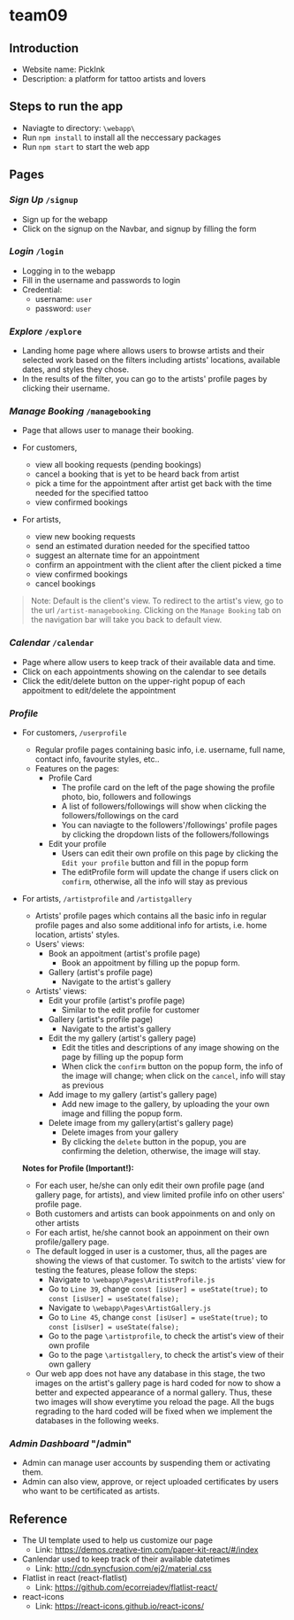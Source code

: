 # team09

## Introduction
  - Website name: PickInk 
  - Description: a platform for tattoo artists and lovers

## Steps to run the app
  - Naviagte to directory: `\webapp\`
  - Run `npm install` to install all the neccessary packages
  - Run `npm start` to start the web app

## Pages

### *Sign Up* `/signup`
  - Sign up for the webapp
  - Click on the signup on the Navbar, and signup by filling the form

### *Login* `/login`
  - Logging in to the webapp
  - Fill in the username and passwords to login
  - Credential:
    - username: `user`
    - password: `user` 

### *Explore* `/explore`
- Landing home page where allows users to browse artists and their selected work based on the filters including artists' locations, available dates, and styles they chose.
- In the results of the filter, you can go to the artists' profile pages by clicking their username. 

### *Manage Booking* `/managebooking`
- Page that allows user to manage their booking.

- For customers,
  - view all booking requests (pending bookings)
  - cancel a booking that is yet to be heard back from artist
  - pick a time for the appointment after artist get back with the time needed for the specified tattoo
  - view confirmed bookings
  
- For artists,
  - view new booking requests
  - send an estimated duration needed for the specified tattoo
  - suggest an alternate time for an appointment
  - confirm an appointment with the client after the client picked a time
  - view confirmed bookings
  - cancel bookings

> Note: Default is the client's view. To redirect to the artist's view, go to the url `/artist-managebooking`. Clicking 
> on the `Manage Booking` tab on the navigation bar will take you back to default view.

### *Calendar* `/calendar`
- Page where allow users to keep track of their available data and time.
- Click on each appointments showing on the calendar to see details
- Click the edit/delete button on the upper-right popup of each appoitment to edit/delete the appointment

### *Profile*  
  - For customers, `/userprofile`
    - Regular profile pages containing basic info, i.e. username, full name, contact info, favourite styles, etc.. 
    - Features on the pages:
      - Profile Card
        - The profile card on the left of the page showing the profile photo, bio, followers and followings
        - A list of followers/followings will show when clicking the followers/followings on the card
        - You can naviagte to the followers'/followings' profile pages by clicking the dropdown lists of the followers/followings
      - Edit your profile
        - Users can edit their own profile on this page by clicking the `Edit your profile` button and fill in the popup form
        - The editProfile form will update the change if users click on `comfirm`, otherwise, all the info will stay as previous
      
  - For artists, `/artistprofile` and `/artistgallery`
    - Artists' profile pages which contains all the basic info in regular profile pages and also some additional info for artists, i.e. home location, artists' styles.
    - Users' views:
      - Book an appoitment (artist's profile page)
        - Book an appoitment by filling up the popup form.
      - Gallery (artist's profile page)
        - Navigate to the artist's gallery
    - Artists' views:
      - Edit your profile (artist's profile page)
        - Similar to the edit profile for customer
      - Gallery (artist's profile page)
        - Navigate to the artist's gallery
      - Edit the my gallery (artist's gallery page)
        - Edit the titles and descriptions of any image showing on the page by filling up the popup form
        - When click the `confirm` button on the popup form, the info of the image will change; when click on the `cancel`, info will stay as previous
      - Add image to my gallery (artist's gallery page)
        - Add new image to the gallery, by uploading the your own image and filling the popup form.
      - Delete image from my gallery(artist's gallery page)
        - Delete images from your gallery
        - By clicking the `delete` button in the popup, you are confirming the deletion, otherwise, the image will stay. 
  
    **Notes for Profile (Important!):** 
    - For each user, he/she can only edit their own profile page (and gallery page, for artists), and view limited profile info on other users' profile page. 
    - Both customers and artists can book appoinments on and only on other artists
    - For each artist, he/she cannot book an appoinment on their own profile/gallery page. 
    - The default logged in user is a customer, thus, all the pages are showing the views of that customer. To switch to the artists' view for testing the features, please follow the steps:
      - Navigate to `\webapp\Pages\AritistProfile.js`
      - Go to `Line 39`, change `const [isUser] = useState(true);` to `const [isUser] = useState(false);`
      - Navigate to `\webapp\Pages\ArtistGallery.js`
      - Go to `Line 45`, change `const [isUser] = useState(true);` to `const [isUser] = useState(false);`
      - Go to the page `\artistprofile`, to check the artist's view of their own profile
      - Go to the page `\artistgallery`, to check the artist's view of their own gallery
    - Our web app does not have any database in this stage, the two images on the artist's gallery page is hard coded for now to show a better and expected appearance of a normal gallery. Thus, these two images will show everytime you reload the page. All the bugs regrading to the hard coded will be fixed when we implement the databases in the following weeks. 

### *Admin Dashboard* "/admin"
- Admin can manage user accounts by suspending them or activating them.
- Admin can also view, approve, or reject uploaded certificates by users who want to be certificated as artists.

## Reference
- The UI template used to help us customize our page
  - Link: https://demos.creative-tim.com/paper-kit-react/#/index
- Canlendar used to keep track of their available datetimes
  - Link: http://cdn.syncfusion.com/ej2/material.css
- Flatlist in react (react-flatlist)
  - Link: https://github.com/ecorreiadev/flatlist-react/
- react-icons 
  - Link: https://react-icons.github.io/react-icons/
